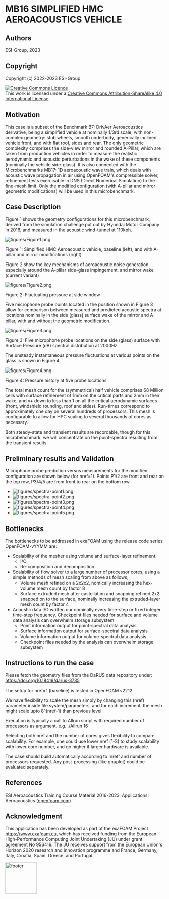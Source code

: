 # MB16 SIMPLIFIED HMC AEROACOUSTICS VEHICLE


## Authors
ESI-Group, 2023


## Copyright
Copyright (c) 2022-2023 ESI-Group

<a rel="license" href="http://creativecommons.org/licenses/by-sa/4.0/"><img alt="Creative Commons Licence" style="border-width:0" src="https://i.creativecommons.org/l/by-sa/4.0/88x31.png" /></a><br />This work is licensed under a <a rel="license" href="http://creativecommons.org/licenses/by-sa/4.0/">Creative Commons Attribution-ShareAlike 4.0 International License</a>.


## Motivation
This case is a subset of the Benchmark B7: DrivAer Aeroacoustics derivative, being a simplified vehicle at nominally 1/3rd scale, with non-complex geometry: stub wheels, smooth underbody, generically inclined vehicle front, and with flat roof, sides and rear. The only geometric complexity comprises the side-view mirror and rounded A-Pillar, which are taken from production vehicles in order to measure the realistic aerodynamic and acoustic perturbations in the wake of these components (nominally the vehicle side-glass).
It is also connected with the Microbenchmarks MB17: 1D aeroacoustic wave train, which deals with acoustic wave propagation in air using OpenFOAM's compressible solver, refinement tests exercisable in DNS (Direct Numerical Simulation) to the fine-mesh limit.
Only the modified configuration (with A-pillar and mirror geometric modifications) will be used in this microbenchmark.


## Case Description
Figure 1 shows the geometry configurations for this microbenchmark, derived from the simulation challenge put out by Hyundai Motor Company in 2016, and measured in the acoustic wind-tunnel at 110kph.

![figures/Figure1.png](figures/Figure1.png)

Figure 1: Simplified HMC Aeroacoustic vehicle, baseline (left), and with A-pillar and mirror modifications (right)


Figure 2 show the key mechanisms of aeroacoustic noise generation especially around the A-pillar side-glass impingement, and mirror wake (current variant)

![figures/Figure2.png](figures/Figure2.png)

Figure 2: Fluctuating pressure at side window

Five microphone probe points located in the position shown in Figure 3 allow for comparison between measured and predicted acoustic spectra at locations nominally in the side (glass) surface wake of the mirror and A-pillar, with and without the geometric modification.

![figures/Figure3.png](figures/Figure3.png)

Figure 3: Five microphone probe locations on the side (glass) surface with Surface Pressure (dB) spectral distribution at 2000Hz

The unsteady instantaneous pressure fluctuations at various points on the glass is shown in Figure 4.

![figures/Figure4.png](figures/Figure4.png)

Figure 4: Pressure history at five probe locations

The total mesh count for the (symmetrical) half vehicle comprises 68 Million cells with surface refinement of 1mm on the critical parts and 2mm in their wake, and y+ down to less than 1 on all the critical aerodynamic surfaces (front, windshield rounding, roof and sides).
Run-times correspond to approximately one day on several hundreds of processors. This mesh is configurable to allow for HPC scaling to several thousands of cores as necessary.

Both steady-state and transient results are recordable, though for this microbenchmark, we will concentrate on the point-spectra resulting from the transient results.


## Preliminary results and Validation
Microphone probe prediction versus measurements for the modified configuration are shown below (for nref=1). Points P1/2 are front and rear on the top row, P3/4/5 are from front to rear on the bottom row.
  - ![figures/spectra-point1.png](figures/spectra-point1.png "Point 1")
  - ![figures/spectra-point2.png](figures/spectra-point2.png "Point 2")
  - ![figures/spectra-point3.png](figures/spectra-point3.png "Point 3")
  - ![figures/spectra-point4.png](figures/spectra-point4.png "Point 4")
  - ![figures/spectra-point5.png](figures/spectra-point5.png "Point 5")


## Bottlenecks
The bottlenecks to be addressed in exaFOAM using the release code series OpenFOAM-vYYMM are:
  - Scalability of the mesher using volume and surface-layer refinement.
    - I/O
    - Re-composition and decomposition
  - Scalability of flow solver to a large number of processor cores, using a simple methods of mesh scaling from above as follows;
    - Volume mesh refined on a 2x2x2, nomically increasing the hex-volume mesh count by factor 8
    - Surface extruded mesh after castellation and snapping refined 2x2 snapped on to the surface, nominally increasing the extruded-layer mesh count by factor 4
  - Acoustic data I/O written our nominally every time-step or fixed integer time-step frequency. Checkpoint files needed for surface and volume data analysis can overwhelm storage subsystem
    - Point information output for point-spectral data analysis
    - Surface information output for surface-spectral data analysis
    - Volume information output for volume-spectral data analysis
    - Checkpoint files needed by the analysis can overwhelm storage subsystem


## Instructions to run the case
Please fetch the geometry files from the DaRUS data repository under: https://doi.org/10.18419/darus-3735

The setup for nref=1 (baseline) is tested in OpenFOAM v2212.

We have flexibility to scale the mesh simply by changing this (nref) parameter inside file system/parameters, and for each increment, the mesh might scale upto 8^(nref-1) than previous level.

Execution is typically a call to Allrun script with required number of processors as argument. e.g. ./Allrun 16

Selecting both nref and the number of cores gives flexibility to compare scalability. For example, one could use lower nref (1-3) to study scalability with lower core number, and go higher if larger hardware is available.

The case should build automatically according to 'nref' and number of processors requested. Any post-processing (like gnuplot) could be evaluated separately.


## References
ESI Aeroacoustics Training Course Material 2016-2023, Applications: Aeroacoustics (<a href="https://www.openfoam.com">openfoam.com</a>)


## Acknowledgment
This application has been developed as part of the exaFOAM Project https://www.exafoam.eu, which has received funding from the European High-Performance Computing Joint Undertaking (JU) under grant agreement No 956416. The JU receives support from the European Union's Horizon 2020 research and innovation programme and France, Germany, Italy, Croatia, Spain, Greece, and Portugal.

<img src="figures/Footer_Logos.jpg" alt="footer" height="100">


